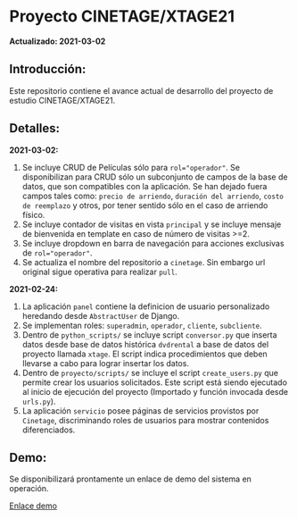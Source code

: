 # Proyecto CINETAGE/XTAGE21
**Actualizado: 2021-03-02**  
## Introducción:  
Este repositorio contiene el avance actual de desarrollo del proyecto de estudio CINETAGE/XTAGE21.  

## Detalles:  
**2021-03-02:**  
1. Se incluye CRUD de Películas sólo para `rol="operador"`. Se disponibilizan para CRUD sólo un subconjunto de campos de la base de datos, que son compatibles con la aplicación. Se han dejado fuera campos tales como: `precio de arriendo`, `duración del arriendo`, `costo de reemplazo` y otros, por tener sentido sólo en el caso de arriendo físico.  
1. Se incluye contador de visitas en vista `principal` y se incluye mensaje de bienvenida en template en caso de número de visitas >=2.  
1. Se incluye dropdown en barra de navegación para acciones exclusivas de `rol="operador"`.  
1. Se actualiza el nombre del repositorio a `cinetage`. Sin embargo url original sigue operativa para realizar `pull`.  


**2021-02-24:**  
1. La aplicación `panel` contiene la definicion de usuario personalizado heredando desde `AbstractUser` de Django.  
1. Se implementan roles: `superadmin`, `operador`, `cliente`, `subcliente`.  
1. Dentro de `python_scripts/` se incluye script `conversor.py` que inserta datos desde base de datos histórica `dvdrental` a base de datos del proyecto llamada `xtage`. El script indica procedimientos que deben llevarse a cabo para lograr insertar los datos.  
1. Dentro de `proyecto/scripts/` se incluye el script `create_users.py` que permite crear los usuarios solicitados. Este script está siendo ejecutado al inicio de ejecución del proyecto (Importado y función invocada desde `urls.py`).    
1. La aplicación `servicio` posee páginas de servicios provistos por `Cinetage`, discriminando roles de usuarios para mostrar contenidos diferenciados.  

## Demo:  

Se disponibilizará prontamente un enlace de demo del sistema en operación.  

<a href="#">Enlace demo</a>
